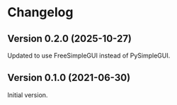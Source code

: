 # Changelog

## Version 0.2.0 (2025-10-27)

Updated to use FreeSimpleGUI instead of PySimpleGUI.

## Version 0.1.0 (2021-06-30)

Initial version.
